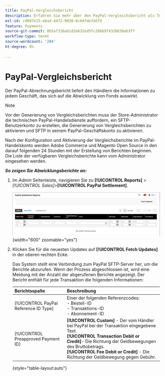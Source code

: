 ```yaml
---
title: PayPal-Vergleichsbericht
description: Erfahren Sie mehr über den PayPal-Vergleichsbericht als Tool zur Verwaltung von PayPal-Transaktionen.
exl-id: cd087e15-e6ad-4472-9038-8c64fde316f9
feature: Payments
source-git-commit: 8b5af316ab1d2e632ed5fc2066974326830ab3f7
workflow-type: tm+mt
source-wordcount: '204'
ht-degree: 0%

---
```


# PayPal-Vergleichsbericht

Der PayPal-Abrechnungsbericht liefert den Händlern die Informationen zu jedem Geschäft, das sich auf die Abwicklung von Fonds auswirkt.

>[!NOTE]
>
>Vor der Generierung von Vergleichsberichten muss der Store-Administrator die technischen PayPal-Handelsdienste auffordern, ein SFTP-Benutzerkonto zu erstellen, die Generierung von Vergleichsberichten zu aktivieren und SFTP in seinem PayPal-Geschäftskonto zu aktivieren.

Nach der Konfiguration und Aktivierung der Vergleichsberichte im PayPal-Handelskonto werden Adobe Commerce und Magento Open Source in den darauf folgenden 24 Stunden mit der Erstellung von Berichten beginnen. Die Liste der verfügbaren Vergleichsberichte kann vom Administrator eingesehen werden.

**_So zeigen Sie Abwicklungsberichte an:_**

1. Im _Admin_ Seitenleiste, navigieren Sie zu **[!UICONTROL Reports]** > _[!UICONTROL Sales]_>**[!UICONTROL PayPal Settlement]**.

   ![PayPal-Vergleichsberichte](../getting-started/assets/reports-sales-paypal-settlement.png){width="600" zoomable="yes"}

1. Klicken Sie für die neuesten Updates auf **[!UICONTROL Fetch Updates]** in der oberen rechten Ecke.

   Das System stellt eine Verbindung zum PayPal SFTP-Server her, um die Berichte abzurufen. Wenn der Prozess abgeschlossen ist, wird eine Meldung mit der Anzahl der abgerufenen Berichte angezeigt. Der Bericht enthält für jede Transaktion die folgenden Informationen:

   | Berichtsspalte | Beschreibung |
   | ------------ | ----------- |
   | [!UICONTROL PayPal Reference ID Type] | Einer der folgenden Referenzcodes:<br/>- Bestell-ID<br/>- Transaktions-ID<br/>- Abonnement-ID |
   | [!UICONTROL Preapproved Payment ID] | **[!UICONTROL Custom]** - Der vom Händler bei PayPal bei der Transaktion eingegebene Text.<br/>**[!UICONTROL Transaction Debit or Credit]**- Die Richtung der Geldbewegungen des Bruttobetrags.<br/>**[!UICONTROL Fee Debit or Credit]** - Die Richtung der Geldbewegung gegen Gebühr. |

   {style="table-layout:auto"}
